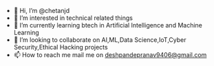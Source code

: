 - 👋 Hi, I’m @chetanjd
- 👀 I’m interested in technical related things 
- 🌱 I’m currently learning btech in Artificial Intelligence and Machine Learning 
- 💞️ I’m looking to collaborate on AI,ML,Data Science,IoT,Cyber Security,Ethical Hacking projects
- 📫 How to reach me mail me on deshpandepranav9406@gmail.com

<!---
chetanjd/chetanjd is a ✨ special ✨ repository because its `README.md` (this file) appears on your GitHub profile.
You can click the Preview link to take a look at your changes.
--->
